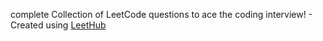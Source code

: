 complete Collection of LeetCode questions to ace the coding interview! - Created using [LeetHub](https://github.com/QasimWani/LeetHub)
